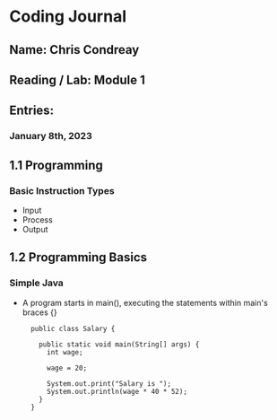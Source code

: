 # Coding Journal
## Name: Chris Condreay
## Reading / Lab: Module 1
## Entries:
### January 8th, 2023

## 1.1 Programming

### Basic Instruction Types
- Input
- Process
- Output

## 1.2 Programming Basics

### Simple Java
- A program starts in main(), executing the statements within main's braces {}

        public class Salary {

          public static void main(String[] args) {
            int wage;

            wage = 20;

            System.out.print("Salary is ");
            System.out.println(wage * 40 * 52);
          }
        }


